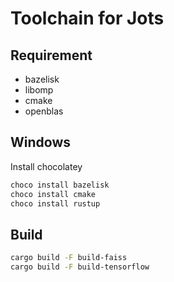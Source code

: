 # Toolchain for Jots

## Requirement

- bazelisk
- libomp
- cmake
- openblas

## Windows

Install chocolatey

```bash
choco install bazelisk
choco install cmake
choco install rustup
```

## Build

```sh
cargo build -F build-faiss
cargo build -F build-tensorflow
```
